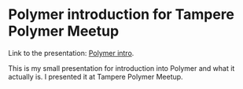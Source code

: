 # Polymer introduction for Tampere Polymer Meetup
Link to the presentation: [Polymer intro][1].

This is my small presentation for introduction into Polymer and what it actually is. I presented it at Tampere Polymer Meetup.


[1]: http://mikaturunen.github.io/polymer-intro-presentation/
